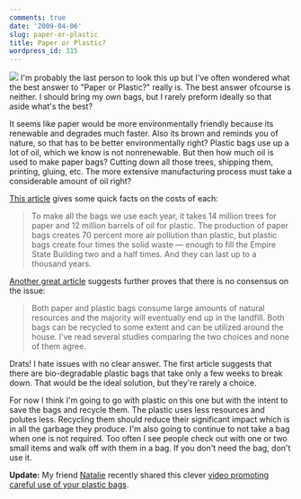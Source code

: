 ```yaml
---
comments: true
date: '2009-04-06'
slug: paper-or-plastic
title: Paper or Plastic?
wordpress_id: 315
---
```


![](http://districtlimerick.files.wordpress.com/2009/02/paper-vs-plastic1.jpg)
I'm probably the last person to look this up but I've often wondered what the best answer to "Paper or Plastic?" really is.  The best answer ofcourse is neither.  I should bring my own bags, but I rarely preform ideally so that aside what's the best?

It seems like paper would be more environmentally friendly because its renewable and degrades much faster.  Also its brown and reminds you of nature, so that has to be better environmentally right? Plastic bags use up a lot of oil, which we know is not nonrenewable.  But then how much oil is used to make paper bags?  Cutting down all those trees, shipping them, printing, gluing, etc.  The more extensive manufacturing process must take a considerable amount of oil right?

[This article](http://www.msnbc.msn.com/id/18538484/) gives some quick facts on the costs of each:


>

>
> To make all the bags we use each year, it takes 14 million trees for paper and 12 million barrels of oil for plastic. The production of paper bags creates 70 percent more air pollution than plastic, but plastic bags create four times the solid waste — enough to fill the Empire State Building two and a half times. And they can last up to a thousand years.
>
>





[Another great article](http://blog.greenfeet.com/index.php/paper-vs-plastic-the-shopping-bag-debate/reducing-your-footprint/121) suggests further proves that there is no consensus on the issue:





>

>
> Both paper and plastic bags consume large amounts of natural resources and the majority will eventually end up in the landfill. Both bags can be recycled to some extent and can be utilized around the house. I’ve read several studies comparing the two choices and none of them agree.
>
>





Drats!  I hate issues with no clear answer.  The first article suggests that there are bio-degradable plastic bags that take only a few weeks to break down.  That would be the ideal solution, but they're rarely a choice.




For now I think I'm going to go with plastic on this one but with the intent to save the bags and recycle them.  The plastic uses less resources and polutes less.  Recycling them should reduce their significant impact which is in all the garbage they produce.  I'm also going to continue to not take a bag when one is not required.  Too often I see people check out with one or two small items and walk off with them in a bag.  If you don't need the bag, don't use it.




**Update:** My friend [Natalie](http://socialbrowse.com/#url=http://socialbrowse.com/profile/view/140/) recently shared this clever [video promoting careful use of your plastic bags](http://www.youtube.com/watch?v=jSD21zp89zM&hl;=en&fs;=1).
